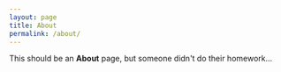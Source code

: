 ```yaml
---
layout: page
title: About
permalink: /about/
---
```


This should be an **About** page, but someone didn't do their homework...
